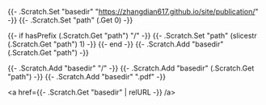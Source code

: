  {{- .Scratch.Set "basedir" "https://zhangdian617.github.io/site/publication/" -}}
 {{- .Scratch.Set "path" (.Get 0) -}}

 {{- if hasPrefix (.Scratch.Get "path") "/" -}}
   {{- .Scratch.Set "path" (slicestr (.Scratch.Get "path") 1) -}}
   {{- end -}}
{{- .Scratch.Add "basedir" (.Scratch.Get "path") -}}

{{- .Scratch.Add "basedir" "/" -}}
{{- .Scratch.Add "basedir" (.Scratch.Get "path") -}}
{{- .Scratch.Add "basedir" ".pdf" -}}

<a href={{- .Scratch.Get "basedir" | relURL -}} /a>

